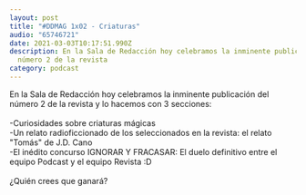 ```yaml
---
layout: post
title: "#DDMAG 1x02 - Criaturas"
audio: "65746721"
date: 2021-03-03T10:17:51.990Z
description: En la Sala de Redacción hoy celebramos la inminente publicación del
  número 2 de la revista
category: podcast
---
```

En la Sala de Redacción hoy celebramos la inminente publicación del número 2 de la revista y lo hacemos con 3 secciones:\
\
-Curiosidades sobre criaturas mágicas\
-Un relato radioficcionado de los seleccionados en la revista: el relato "Tomás" de J.D. Cano\
-El inédito concurso IGNORAR Y FRACASAR: El duelo definitivo entre el equipo Podcast y el equipo Revista :D\
\
¿Quién crees que ganará?